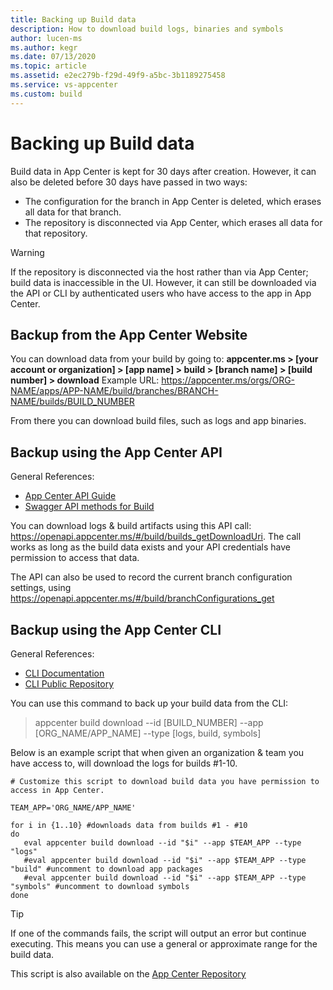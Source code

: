 ```yaml
---
title: Backing up Build data
description: How to download build logs, binaries and symbols
author: lucen-ms
ms.author: kegr
ms.date: 07/13/2020
ms.topic: article 
ms.assetid: e2ec279b-f29d-49f9-a5bc-3b1189275458
ms.service: vs-appcenter 
ms.custom: build
---
```


# Backing up Build data
Build data in App Center is kept for 30 days after creation. However, it can also be deleted before 30 days have passed in two ways:

- The configuration for the branch in App Center is deleted, which erases all data for that branch.
- The repository is disconnected via App Center, which erases all data for that repository.

> [!WARNING]
> If the repository is disconnected via the host rather than via App Center; build data is inaccessible in the UI. However, it can still be downloaded via the API or CLI by authenticated users who have access to the app in App Center. 

## Backup from the App Center Website
You can download data from your build by going to:
**appcenter.ms > [your account or organization] > [app name] > build > [branch name] > [build number] > download**
Example URL: https://appcenter.ms/orgs/ORG-NAME/apps/APP-NAME/build/branches/BRANCH-NAME/builds/BUILD_NUMBER

From there you can download build files, such as logs and app binaries. 

## Backup using the App Center API
General References:
- [App Center API Guide](https://docs.microsoft.com/appcenter/api-docs/)
- [Swagger API methods for Build](https://openapi.appcenter.ms/#/build)

You can download logs & build artifacts using this API call: https://openapi.appcenter.ms/#/build/builds_getDownloadUri. The call works as long as the build data exists and your API credentials have permission to access that data.

The API can also be used to record the current branch configuration settings, using https://openapi.appcenter.ms/#/build/branchConfigurations_get

## Backup using the App Center CLI
General References:
- [CLI Documentation](https://docs.microsoft.com/appcenter/cli/)
- [CLI Public Repository](https://github.com/microsoft/appcenter-cli)

You can use this command to back up your build data from the CLI:
> appcenter build download --id [BUILD_NUMBER] --app [ORG_NAME/APP_NAME] --type [logs, build, symbols]

Below is an example script that when given an organization & team you have access to, will download the logs for builds #1-10. 
```#!/bin/bash
# Customize this script to download build data you have permission to access in App Center. 

TEAM_APP='ORG_NAME/APP_NAME'

for i in {1..10} #downloads data from builds #1 - #10
do
   eval appcenter build download --id "$i" --app $TEAM_APP --type "logs"    
   #eval appcenter build download --id "$i" --app $TEAM_APP --type "build" #uncomment to download app packages
   #eval appcenter build download --id "$i" --app $TEAM_APP --type "symbols" #uncomment to download symbols
done
```

> [!TIP]
> If one of the commands fails, the script will output an error but continue executing. This means you can use a general or approximate range for the build data. 

This script is also available on the [App Center Repository](https://github.com/microsoft/appcenter/blob/master/sample-build-scripts/general/build-results/download.sh)
